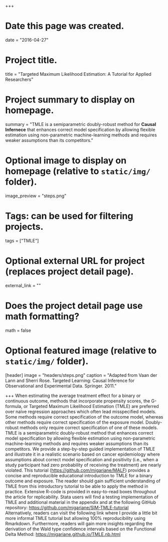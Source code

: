 +++
# Date this page was created.
date = "2016-04-27"

# Project title.
title = "Targeted Maximum Likelihood Estimation: A Tutorial for Applied Researchers"

# Project summary to display on homepage.
summary = "TMLE is a semiparametric doubly-robust method for **Causal Infernece** that enhances correct model specification by allowing flexible estimation using non-parametric machine-learning methods and requires weaker assumptions than its competitors."

# Optional image to display on homepage (relative to `static/img/` folder).
image_preview = "steps.png"

# Tags: can be used for filtering projects.
tags = ["TMLE"]

# Optional external URL for project (replaces project detail page).
external_link = ""

# Does the project detail page use math formatting?
math = false

# Optional featured image (relative to `static/img/` folder).
[header]
image = "headers/steps.png"
caption = "Adapted from Vaan der Lann and Sherri Rose. Targeted Learning: Causal Inference for Observational and Experimental Data. Springer. 2011."

+++
When estimating the average treatment effect for a binary or continuous outcome, methods that incorporate propensity scores, the G-formula, or Targeted Maximum Likelihood Estimation (TMLE) are preferred over naïve regression approaches which often lead misspecified models. Some methods require correct specification of the outcome model, whereas other methods require correct specification of the exposure model. Doubly-robust methods only require correct specification of one of these models. TMLE is a semiparametric doubly-robust method that enhances correct model specification by allowing flexible estimation using non-parametric machine-learning methods and requires weaker assumptions than its competitors. We provide a step-by-step guided implementation of TMLE and illustrate it in a realistic scenario based on cancer epidemiology where assumptions about correct model specification and positivity (i.e., when a study participant had zero probability of receiving the treatment) are nearly violated. This tutorial (https://github.com/migariane/MALF) provides a concise and reproducible educational introduction to TMLE for a binary outcome and exposure. The reader should gain sufficient understanding of TMLE from this introductory tutorial to be able to apply the method in practice. Extensive R-code is provided in easy-to-read boxes throughout the article for replicability. Stata users will find a testing implementation of TMLE and additional material in the appendix and at the following GitHub repository: https://github.com/migariane/SIM-TMLE-tutorial  
 	Alternatively, readers can visit the following link where I provide a little bit more informal TMLE tutorial but allowing 100\% reproducibility using Rmarkdown. Furthermore, readers will gain more insights regarding the derivation of the Wald type confidence intervals based on the Functional Delta Method: 
 	https://migariane.github.io/TMLE.nb.html 
 	